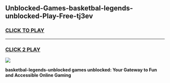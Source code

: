 
## Unblocked-Games-basketbal-legends-unblocked-Play-Free-tj3ev
<h3>
<a href="https://premium76.site?title=basketbal-legends-unblocked&ref=12A">CLICK TO PLAY</a></h3>
<hr>

<h3>
<a href="https://premium76.site?title=basketbal-legends-unblocked&ref=12A">CLICK 2 PLAY</a>
  
</h3>

<a href="https://premium76.site?title=basketbal-legends-unblocked&ref=12A"><img src="https://clearcache.store/games.png"></a>


**basketbal-legends-unblocked games unblocked: Your Gateway to Fun and Accessible Online Gaming**
